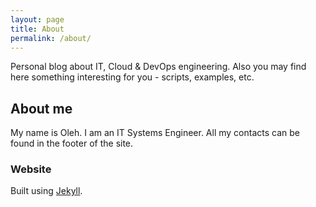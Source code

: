 ```yaml
---
layout: page
title: About
permalink: /about/
---
```


Personal blog about IT, Cloud & DevOps engineering. Also you may find here something interesting for you - scripts, examples, etc.

## About me
My name is Oleh. I am an IT Systems Engineer. All my contacts can be found in the footer of the site.

### Website

Built using [Jekyll](https://jekyllrb.com/).